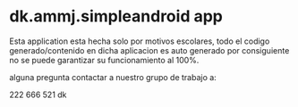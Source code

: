 dk.ammj.simpleandroid app
================

Esta application esta hecha solo por motivos escolares, todo el codigo generado/contenido en dicha aplicacion es auto generado
por consiguiente no se puede garantizar su funcionamiento al 100%.

alguna pregunta contactar a nuestro grupo de trabajo a:

222 666 521 dk
